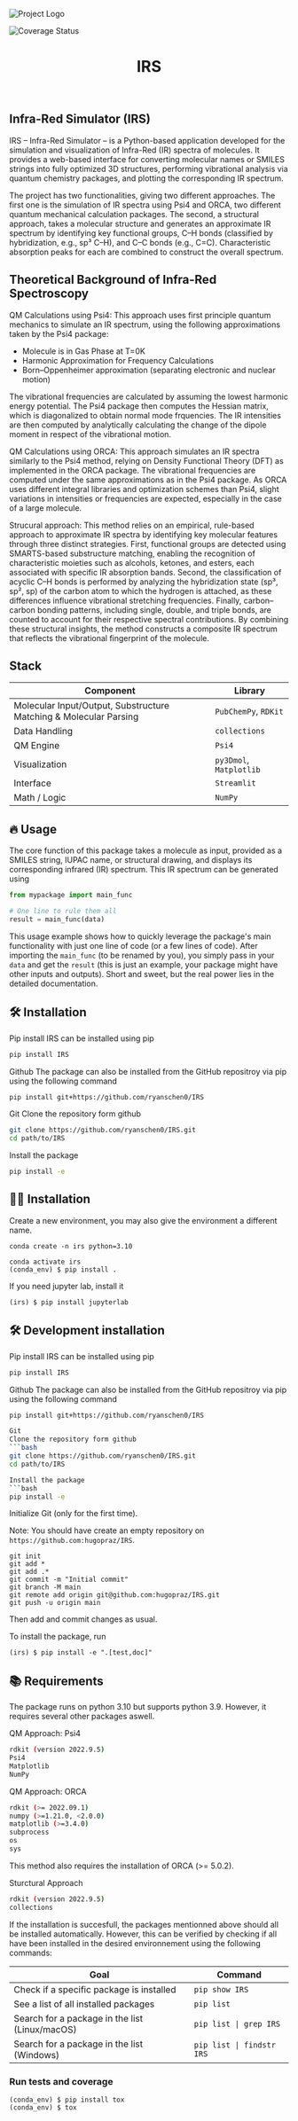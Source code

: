 ![Project Logo](assets/banner.png)

![Coverage Status](assets/coverage-badge.svg)

<h1 align="center">
IRS
</h1>

<br>

## Infra-Red Simulator (IRS)
IRS – Infra-Red Simulator – is a Python-based application developed for the simulation and visualization of Infra-Red (IR) spectra of molecules. It provides a web-based interface for converting molecular names or SMILES strings into fully optimized 3D structures, performing vibrational analysis via quantum chemistry packages, and plotting the corresponding IR spectrum.

The project has two functionalities, giving two different approaches.
The first one is the simulation of IR spectra using Psi4 and ORCA, two different quantum mechanical calculation packages. The second, a structural approach, takes a molecular structure and generates an approximate IR spectrum by identifying key functional groups, C–H bonds (classified by hybridization, e.g., sp³ C–H), and C–C bonds (e.g., C=C). Characteristic absorption peaks for each are combined to construct the overall spectrum. 

## Theoretical Background of Infra-Red Spectroscopy
QM Calculations using Psi4:
This approach uses first principle quantum mechanics to simulate an IR spectrum, using the following approximations taken by the Psi4 package:
- Molecule is in Gas Phase at T=0K 
- Harmonic Approximation for Frequency Calculations
- Born–Oppenheimer approximation (separating electronic and nuclear motion)

The vibrational frequencies are calculated by assuming the lowest harmonic energy potential. The Psi4 package then computes the Hessian matrix, which is diagonalized to obtain normal mode frquencies. The IR intensities are then computed by analytically calculating the change of the dipole moment in respect of the vibrational motion.

QM Calculations using ORCA: 
This approach simulates an IR spectra similarly to the Psi4 method, relying on Density Functional Theory (DFT) as implemented in the ORCA package. The vibrational frequencies are computed under the same approximations as in the Psi4 package. As ORCA uses different integral libraries and optimization schemes than Psi4, slight variations in intensities or frequencies are expected, especially in the case of a large molecule.

Strucural approach:
This method relies on an empirical, rule-based approach to approximate IR spectra by identifying key molecular features through three distinct strategies. First, functional groups are detected using SMARTS-based substructure matching, enabling the recognition of characteristic moieties such as alcohols, ketones, and esters, each associated with specific IR absorption bands. Second, the classification of acyclic C–H bonds is performed by analyzing the hybridization state (sp³, sp², sp) of the carbon atom to which the hydrogen is attached, as these differences influence vibrational stretching frequencies. Finally, carbon–carbon bonding patterns, including single, double, and triple bonds, are counted to account for their respective spectral contributions. By combining these structural insights, the method constructs a composite IR spectrum that reflects the vibrational fingerprint of the molecule.
## Stack 

| Component     | Library                 |
| ------------- | ----------------------- |
| Molecular Input/Output, Substructure Matching & Molecular Parsing | `PubChemPy`, `RDKit`    |
| Data Handling | `collections` |
| QM Engine     | `Psi4`                  |
| Visualization | `py3Dmol`, `Matplotlib` |
| Interface     | `Streamlit`             |
| Math / Logic  | `NumPy`                 |

## 🔥 Usage
The core function of this package takes a molecule as input, provided as a SMILES string, IUPAC name, or structural drawing, and displays its corresponding infrared (IR) spectrum. This IR spectrum can be generated using  
```python
from mypackage import main_func

# One line to rule them all
result = main_func(data)
```

This usage example shows how to quickly leverage the package's main functionality with just one line of code (or a few lines of code). 
After importing the `main_func` (to be renamed by you), you simply pass in your `data` and get the `result` (this is just an example, your package might have other inputs and outputs). 
Short and sweet, but the real power lies in the detailed documentation.


## 🛠️ Installation
Pip install
IRS can be installed using pip
```bash
pip install IRS
```

Github
The package can also be installed from the GitHub repositroy via pip using the following command
```bash
pip install git+https://github.com/ryanschen0/IRS
```

Git
Clone the repository form github
```bash
git clone https://github.com/ryanschen0/IRS.git
cd path/to/IRS
```

Install the package
```bash
pip install -e
```
## 👩‍💻 Installation

Create a new environment, you may also give the environment a different name. 

```
conda create -n irs python=3.10 
```

```
conda activate irs
(conda_env) $ pip install .
```

If you need jupyter lab, install it 

```
(irs) $ pip install jupyterlab
```

## 🛠️ Development installation
Pip install
IRS can be installed using pip
```bash
pip install IRS
```

Github
The package can also be installed from the GitHub repositroy via pip using the following command
```bash
pip install git+https://github.com/ryanschen0/IRS

Git
Clone the repository form github
```bash
git clone https://github.com/ryanschen0/IRS.git
cd path/to/IRS

Install the package
```bash
pip install -e
```

Initialize Git (only for the first time). 

Note: You should have create an empty repository on `https://github.com:hugopraz/IRS`.

```
git init
git add * 
git add .*
git commit -m "Initial commit" 
git branch -M main
git remote add origin git@github.com:hugopraz/IRS.git 
git push -u origin main
```

Then add and commit changes as usual. 

To install the package, run

```
(irs) $ pip install -e ".[test,doc]"
```

## 📚 Requirements
The package runs on python 3.10 but supports python 3.9. However, it requires several other packages aswell.

QM Approach: Psi4
```bash
rdkit (version 2022.9.5)
Psi4
Matplotlib
NumPy
```

QM Approach: ORCA
```bash
rdkit (>= 2022.09.1)
numpy (>=1.21.0, <2.0.0)
matplotlib (>=3.4.0)
subprocess
os
sys
```
This method also requires the installation of ORCA (>= 5.0.2).

Sturctural Approach
```bash
rdkit (version 2022.9.5)
collections
```

If the installation is succesfull, the packages mentionned above should all be installed automatically. However, this can be verified by checking if all have been installed in the desired environnement using the following commands:

| Goal                                             | Command                      |
|-----------------------------------------------|------------------------------|
| Check if a specific package is installed      | `pip show IRS`       |
| See a list of all installed packages          | `pip list`                   |
| Search for a package in the list (Linux/macOS)| `pip list \| grep IRS`   |
| Search for a package in the list (Windows)    | `pip list \| findstr IRS`   |





### Run tests and coverage

```
(conda_env) $ pip install tox
(conda_env) $ tox
```



